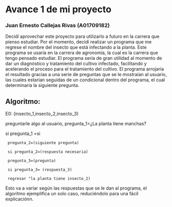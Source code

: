 # Avance 1 de mi proyecto

### Juan Ernesto Callejas Rivas (A01709182)

Decidí aprovechar este proyecto para utilizarlo a futuro en la carrera que pienso estudiar.
Por el momento, decidí realizar un programa que me regrese el nombre del insecto que está infectando a la planta. Este programa se usaría en la carrera de agronomía, la cual es la carrera que tengo pensado estudiar. 
El programa sería de gran utilidad al momento de dar un diagnóstico y tratamiento del cultivo infectado, facilitando y acelerando el proceso para el tratamiento del cultivo.
El programa arrojaría el resultado gracias a una serie de preguntas que se le mostraían al usuario, las cuales estarían seguidas de un condicional dentro del programa, el cual determinaría la siguiente pregunta.

## Algoritmo:

E0: (insecto_1,insecto_2,insecto_3)

preguntarle algo al usuario, pregunta_1=¿La planta tiene manchas?

si pregunta_1 =si
     
     pregunta_2=(siguiente pregunta)
     
     si pregunta_2=(respuesta necesaria)
     
     pregunta_3=(pregunta)
     
     si pregunta_3= (respuesta_3)
     
     regresar "la planta tiene insecto_2)
     
     
Esto va a variar según las respuestas que se le dan al programa, el algoritmo ejemplifica un solo caso, reduciéndolo para una fácil explicaciónn.     
     
     


